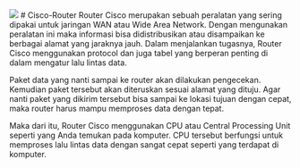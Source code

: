 <img src="https://drive.google.com/uc?export=view&id=14dxmpJUBNqymVqcHzJtCGs82FfjB1_Nn">
# Cisco-Router
Router Cisco merupakan sebuah peralatan yang sering dipakai untuk jaringan WAN atau Wide Area Network. Dengan mengunakan peralatan ini maka informasi bisa didistribusikan atau disampaikan ke berbagai alamat yang jaraknya jauh. Dalam menjalankan tugasnya, Router Cisco menggunakan protocol dan juga tabel yang berperan penting di dalam mengatur lalu lintas data.

Paket data yang nanti sampai ke router akan dilakukan pengecekan. Kemudian paket tersebut akan diteruskan sesuai alamat yang dituju. Agar nanti paket yang dikirim tersebut bisa sampai ke lokasi tujuan dengan cepat, maka router harus mampu memproses data dengan tepat.

Maka dari itu, Router Cisco menggunakan CPU atau Central Processing Unit seperti yang Anda temukan pada komputer. CPU tersebut berfungsi untuk memproses lalu lintas data dengan sangat cepat seperti yang terdapat di komputer.
